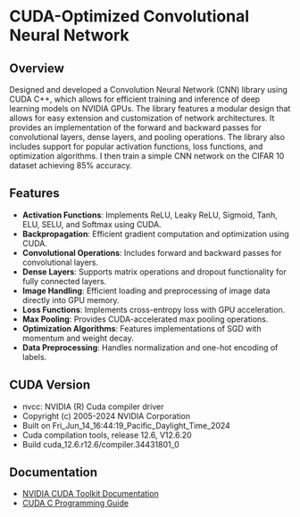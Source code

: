 # CUDA-Optimized Convolutional Neural Network

## Overview
Designed and developed a Convolution Neural Network (CNN) library using CUDA C++, which allows for efficient training and inference of deep learning models on NVIDIA GPUs. The library features a modular design that allows for easy extension and customization of network architectures. It provides an implementation of the forward and backward passes for convolutional layers, dense layers, and pooling operations. The library also includes support for popular activation functions, loss functions, and optimization algorithms. I then train a simple CNN network on the CIFAR 10 dataset achieving 85% accuracy.

## Features
- **Activation Functions**: Implements ReLU, Leaky ReLU, Sigmoid, Tanh, ELU, SELU, and Softmax using CUDA.
- **Backpropagation**: Efficient gradient computation and optimization using CUDA.
- **Convolutional Operations**: Includes forward and backward passes for convolutional layers.
- **Dense Layers**: Supports matrix operations and dropout functionality for fully connected layers.
- **Image Handling**: Efficient loading and preprocessing of image data directly into GPU memory.
- **Loss Functions**: Implements cross-entropy loss with GPU acceleration.
- **Max Pooling**: Provides CUDA-accelerated max pooling operations.
- **Optimization Algorithms**: Features implementations of SGD with momentum and weight decay.
- **Data Preprocessing**: Handles normalization and one-hot encoding of labels.

## CUDA Version
- nvcc: NVIDIA (R) Cuda compiler driver
- Copyright (c) 2005-2024 NVIDIA Corporation
- Built on Fri_Jun_14_16:44:19_Pacific_Daylight_Time_2024
- Cuda compilation tools, release 12.6, V12.6.20
- Build cuda_12.6.r12.6/compiler.34431801_0

## Documentation
- [NVIDIA CUDA Toolkit Documentation](https://docs.nvidia.com/cuda/index.html)
- [CUDA C Programming Guide](https://docs.nvidia.com/cuda/cuda-c-programming-guide/index.html)

